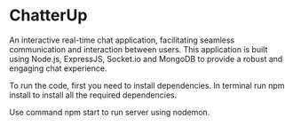 # ChatterUp
An interactive real-time chat application, facilitating seamless communication and interaction between users. This application is built using Node.js, ExpressJS, Socket.io and MongoDB to provide a robust and engaging chat experience.

To run the code, first you need to install dependencies. 
In terminal run 
  npm install
to install all the required dependencies.

Use command
  npm start
to run server using nodemon.

